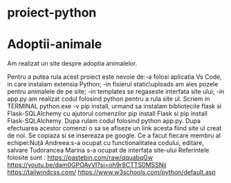 # proiect-python
# Adoptii-animale
Am realizat un site despre adoptia animalelor.

Pentru a putea rula acest proiect este nevoie de:-a folosi aplicatia Vs Code, in care instalam extensia Python; 
                                                 -in fisierul static\uploads am ales pozele pentru animalele de pe site; 
                                                 -in templates se regaseste interfata site ului;
                                                 -in app.py am realizat codul folosind python pentru a rula site ul. Scriem in TERMINAL python.exe -v pip install, urmand sa instalam bibliotecile flask si Flask-SQLAlchemy cu ajutorul comenzilor pip install Flask si pip install Flask-SQLAlchemy.
                                                 Dupa rulam codul folosind python app.py. 
                                                 Dupa efectuarea acestor comenzi o sa se afiseze un link acesta fiind site ul creat de noi. Se copiaza si se insereaza pe google. 
Ce a facut fiecare membru al echipei:Nuță Andreea:s-a ocupat cu functionalitatea codului, editare, salvare
                                     Tudorancea Marina s-a ocupat de interfața site-ului
Referintele folosite sunt : https://pastebin.com/raw/qquabqGw 
                            https://youtu.be/dam0GPOAvVI?si=oh9r8CTTS0MSSNjj
                            https://tailwindcss.com/
                            https://www.w3schools.com/python/default.asp
